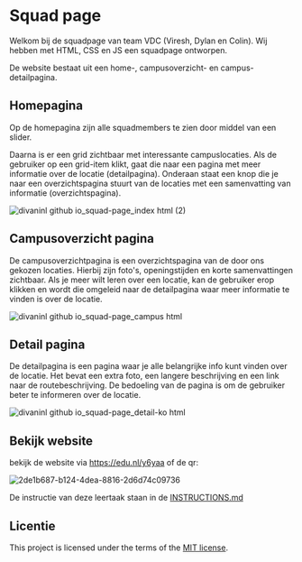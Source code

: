 
# Squad page

Welkom bij de squadpage van team VDC (Viresh, Dylan en Colin).
Wij hebben met HTML, CSS en JS een squadpage ontworpen.

De website bestaat uit een home-, campusoverzicht- en campus-detailpagina.

## Homepagina
Op de homepagina zijn alle squadmembers te zien door middel van een slider.

Daarna is er een grid zichtbaar met interessante campuslocaties. Als de gebruiker op een grid-item klikt, gaat die naar een pagina met meer informatie over de locatie (detailpagina). Onderaan staat een knop die je naar een overzichtspagina stuurt van de locaties met een samenvatting van informatie (overzichtspagina).

![divaninl github io_squad-page_index html (2)](https://github.com/user-attachments/assets/bff5c96b-b757-4a87-816a-7b1327ef33f3)

## Campusoverzicht pagina
De campusoverzichtpagina is een overzichtspagina van de door ons gekozen locaties. Hierbij zijn foto's, openingstijden en korte samenvattingen zichtbaar.
Als je meer wilt leren over een locatie, kan de gebruiker erop klikken en wordt die omgeleid naar de detailpagina waar meer informatie te vinden is over de locatie.


![divaninl github io_squad-page_campus html](https://github.com/user-attachments/assets/891a459d-925c-4f65-8995-a87fac3e9ffa)

## Detail pagina
De detailpagina is een pagina waar je alle belangrijke info kunt vinden over de locatie. Het bevat een extra foto, een langere beschrijving en een link naar de routebeschrijving.
De bedoeling van de pagina is om de gebruiker beter te informeren over de locatie.

![divaninl github io_squad-page_detail-ko html](https://github.com/user-attachments/assets/bad71e4d-eae3-4365-ad42-0afdcb165fd2)


## Bekijk website
bekijk de website via https://edu.nl/y6yaa of de qr:

![2de1b687-b124-4dea-8816-2d6d74c09736](https://github.com/user-attachments/assets/4b21aa85-2a5c-40d6-b1d4-e52d320b4f57)


De instructie van deze leertaak staan in de [INSTRUCTIONS.md](https://github.com/fdnd-task/your-tribe-squad-page/blob/main/docs/INSTRUCTIONS.md)

## Licentie

This project is licensed under the terms of the [MIT license](./LICENSE).
